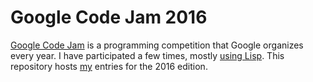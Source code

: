 Google Code Jam 2016
====================

[Google Code Jam](https://code.google.com/codejam) is a programming
competition that Google organizes every year.  I have participated a
few times, mostly
[using Lisp](https://www.go-hero.net/jam/16/languages/Lisp).  This
repository hosts
[my](https://www.go-hero.net/jam/16/name/insertsomethingwitty) entries
for the 2016 edition.

